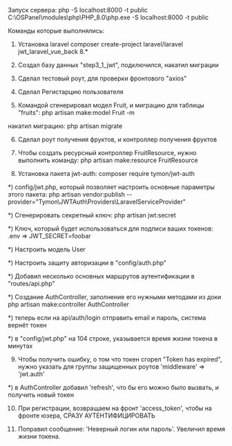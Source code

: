 Запуск сервера: 
php -S localhost:8000 -t public
C:\OSPanel\modules\php\PHP_8.0\php.exe -S localhost:8000 -t public

Команды которые выполнялись:

1. Установка laravel
composer create-project laravel/laravel jwt_laravel_vue_back 8.*

2. Создал базу данных "step3_1_jwt", подключился, накатил миграции

3. Сделал тестовый роут, для проверки фронтового "axios"

4. Сделал Регистарцию пользователя

5. Командой сгенерировал модел Fruit, и миграцию для таблицы "fruits":
php artisan make:model Fruit -m

накатил миграцию:
php artisan migrate

6. Сделал роут получения фруктов, и контроллер получения фруктов

7. Чтобы создать ресурсный контроллер FruitResource, нужно выполнить команду:
php artisan make:resource FruitResource

8. Установка пакета jwt-auth:
composer require tymon/jwt-auth

*) config/jwt.php, который позволяет настроить основные параметры этого пакета:
php artisan vendor:publish --provider="Tymon\JWTAuth\Providers\LaravelServiceProvider"

*) Сгенерировать секретный ключ:
php artisan jwt:secret

*) Ключ, который будет использоваться для подписи ваших токенов:
.env => JWT_SECRET=foobar

*) Настроить модель User

*) Настроить защиту авторизации в "config/auth.php"

*) Добавил несколько основных маршрутов аутентификации в "routes/api.php"

*) Создание AuthController, заполнение его нужными методами из доки
php artisan make:controller AuthController

*) теперь если на api/auth/login отправить email и пароль, система вернёт токен

*) в "config/jwt.php" на 104 строке, указывается время жизни токена в минутах

9. Чтобы получить ошибку, о том что токен сгорел "Token has expired", нужно указать для группы защищенных роутов
   'middleware' => 'jwt.auth' 

*) в AuthController добавил 'refresh', что бы его можно было вызвать, и получить новый токен

10. При регистрации, возвращаем на фронт 'access_token', чтобы на фронте юзера, СРАЗУ АУТЕНТИФИЦИРОВАТЬ

11. Поправил сообщение: 'Неверный логин или пароль'. Увеличил время жизни токена.
